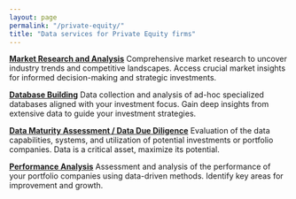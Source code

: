 ```yaml
---
layout: page
permalink: "/private-equity/"
title: "Data services for Private Equity firms"
---
```


[**Market Research and Analysis**](/private-equity/market-analysis)
Comprehensive market research to uncover industry trends and competitive landscapes. Access crucial market insights for informed decision-making and strategic investments.

[**Database Building**](/private-equity/database-building)
Data collection and analysis of ad-hoc specialized databases aligned with your investment focus. Gain deep insights from extensive data to guide your investment strategies.

[**Data Maturity Assessment / Data Due Diligence**](/private-equity/data-due-diligence)
Evaluation of the data capabilities, systems, and utilization of potential investments or portfolio companies. Data is a critical asset, maximize its potential.

[**Performance Analysis**](/private-equity/performance-analysis)
Assessment and analysis of the performance of your portfolio companies using data-driven methods. Identify key areas for improvement and growth.
